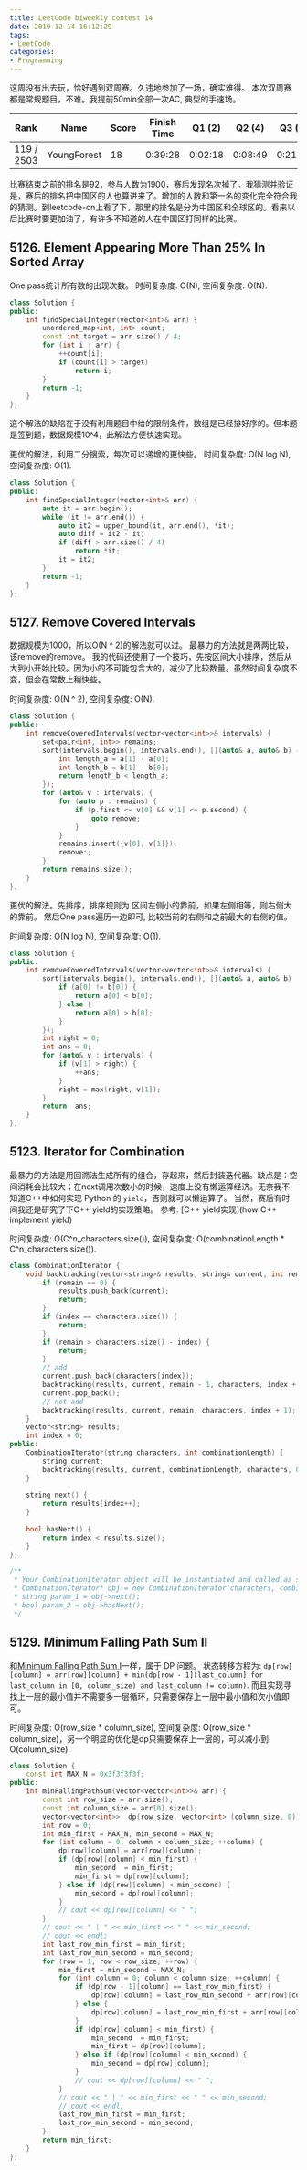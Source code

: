 ```yaml
---
title: LeetCode biweekly contest 14
date: 2019-12-14 16:12:29
tags:
- LeetCode
categories:
- Programming
---
```


这周没有出去玩，恰好遇到双周赛。久违地参加了一场，确实难得。
本次双周赛都是常规题目，不难。我提前50min全部一次AC, 典型的手速场。

| Rank |	Name |	Score |	Finish Time | 	Q1 (2) |	Q2 (4) |	Q3 (5) |	Q4 (7)|
|--|--|--|--|--|--|--|--|
| 119 / 2503 |	YoungForest | 18 | 0:39:28 | 0:02:18 | 0:08:49 |  0:21:07  | 0:39:28 |

比赛结束之前的排名是92，参与人数为1900，赛后发现名次掉了。我猜测并验证是，赛后的排名把中国区的人也算进来了。增加的人数和第一名的变化完全符合我的猜测。到leetcode-cn上看了下，那里的排名是分为中国区和全球区的。看来以后比赛时要更加油了，有许多不知道的人在中国区打同样的比赛。

## 5126. Element Appearing More Than 25% In Sorted Array

One pass统计所有数的出现次数。
时间复杂度: O(N),
空间复杂度: O(N).

```cpp
class Solution {
public:
    int findSpecialInteger(vector<int>& arr) {
        unordered_map<int, int> count;
        const int target = arr.size() / 4;
        for (int i : arr) {
            ++count[i];
            if (count[i] > target)
                return i;
        }
        return -1;
    }
};
```

这个解法的缺陷在于没有利用题目中给的限制条件，数组是已经排好序的。但本题是签到题，数据规模10^4，此解法方便快速实现。

更优的解法，利用二分搜索，每次可以递增的更快些。
时间复杂度: O(N log N),
空间复杂度: O(1).

```cpp
class Solution {
public:
    int findSpecialInteger(vector<int>& arr) {
        auto it = arr.begin();
        while (it != arr.end()) {
            auto it2 = upper_bound(it, arr.end(), *it);
            auto diff = it2 - it;
            if (diff > arr.size() / 4)
                return *it;
            it = it2;
        }
        return -1;
    }
};
```

## 5127. Remove Covered Intervals

数据规模为1000，所以O(N ^ 2)的解法就可以过。
最暴力的方法就是两两比较，该remove的remove。
我的代码还使用了一个技巧，先按区间大小排序，然后从大到小开始比较。因为小的不可能包含大的，减少了比较数量。虽然时间复杂度不变，但会在常数上稍快些。

时间复杂度: O(N ^ 2),
空间复杂度: O(N).

```cpp
class Solution {
public:
    int removeCoveredIntervals(vector<vector<int>>& intervals) {
        set<pair<int, int>> remains;
        sort(intervals.begin(), intervals.end(), [](auto& a, auto& b) -> bool {
            int length_a = a[1] - a[0];
            int length_b = b[1] - b[0];
            return length_b < length_a;
        });
        for (auto& v : intervals) {
            for (auto p : remains) {
                if (p.first <= v[0] && v[1] <= p.second) {
                    goto remove;
                }
            }
            remains.insert({v[0], v[1]});
            remove:;
        }
        return remains.size();
    }
};
```

更优的解法。先排序，排序规则为 区间左侧小的靠前，如果左侧相等，则右侧大的靠前。
然后One pass遍历一边即可, 比较当前的右侧和之前最大的右侧的值。

时间复杂度: O(N log N),
空间复杂度: O(1).

```cpp
class Solution {
public:
    int removeCoveredIntervals(vector<vector<int>>& intervals) {
        sort(intervals.begin(), intervals.end(), [](auto& a, auto& b)  -> bool {
            if (a[0] != b[0]) {
                return a[0] < b[0];
            } else {
                return a[0] > b[0];
            }
        });
        int right = 0;
        int ans = 0;
        for (auto& v : intervals) {
            if (v[1] > right) {
                ++ans;
            }
            right = max(right, v[1]);
        }
        return  ans;
    }
};
```

## 5123. Iterator for Combination

最暴力的方法是用回溯法生成所有的组合，存起来，然后封装迭代器。缺点是：空间消耗会比较大；在next调用次数小的时候，速度上没有懒运算经济。无奈我不知道C++中如何实现 Python 的 `yield`，否则就可以懒运算了。
当然，赛后有时间我还是研究了下C++ yield的实现策略。
参考: [C++ yield实现](how C++ implement yield)

时间复杂度: O(C^n_characters.size()),
空间复杂度: O(combinationLength * C^n_characters.size()).

```cpp
class CombinationIterator {
    void backtracking(vector<string>& results, string& current, int remain, const string& characters, int index) {
        if (remain == 0) {
            results.push_back(current);
            return;
        }
        if (index == characters.size()) {
            return;
        }
        if (remain > characters.size() - index) {
            return;
        }
        // add
        current.push_back(characters[index]);
        backtracking(results, current, remain - 1, characters, index + 1);
        current.pop_back();
        // not add
        backtracking(results, current, remain, characters, index + 1);
    }
    vector<string> results;
    int index = 0;
public:
    CombinationIterator(string characters, int combinationLength) {
        string current;
        backtracking(results, current, combinationLength, characters, 0);
    }
    
    string next() {
        return results[index++];
    }
    
    bool hasNext() {
        return index < results.size();
    }
};

/**
 * Your CombinationIterator object will be instantiated and called as such:
 * CombinationIterator* obj = new CombinationIterator(characters, combinationLength);
 * string param_1 = obj->next();
 * bool param_2 = obj->hasNext();
 */
```

## 5129. Minimum Falling Path Sum II

和[Minimum Falling Path Sum I](https://leetcode.com/problems/minimum-falling-path-sum/)一样，属于 DP 问题。
状态转移方程为:
`dp[row][column] = arr[row][column] + min(dp[row - 1][last_column] for last_column in [0, column_size) and last_column != column)`.
而且实现寻找上一层的最小值并不需要多一层循环，只需要保存上一层中最小值和次小值即可。

时间复杂度: O(row_size * column_size),
空间复杂度: O(row_size * column_size)，另一个明显的优化是dp只需要保存上一层的，可以减小到O(column_size).

```cpp
class Solution {
    const int MAX_N = 0x3f3f3f3f;
public:
    int minFallingPathSum(vector<vector<int>>& arr) {
        const int row_size = arr.size();
        const int column_size = arr[0].size();
        vector<vector<int>>  dp(row_size, vector<int> (column_size, 0));
        int row = 0;
        int min_first = MAX_N, min_second = MAX_N;
        for (int column = 0; column < column_size; ++column) {
            dp[row][column] = arr[row][column];
            if (dp[row][column] < min_first) {
                min_second  = min_first;
                min_first = dp[row][column];
            } else if (dp[row][column] < min_second) {
                min_second = dp[row][column];
            }
            // cout << dp[row][column] << " ";
        }
        // cout << " | " << min_first << " " << min_second;
        // cout << endl;
        int last_row_min_first = min_first;
        int last_row_min_second = min_second;
        for (row = 1; row < row_size; ++row) {
            min_first = min_second = MAX_N;
            for (int column = 0; column < column_size; ++column) {
                if (dp[row - 1][column] == last_row_min_first) {
                    dp[row][column] = last_row_min_second + arr[row][column];
                } else {
                    dp[row][column] = last_row_min_first + arr[row][column];
                }           
                if (dp[row][column] < min_first) {
                    min_second  = min_first;
                    min_first = dp[row][column];
                } else if (dp[row][column] < min_second) {
                    min_second = dp[row][column];
                }
                // cout << dp[row][column] << " ";
            }
            // cout << " | " << min_first << " " << min_second;
            // cout << endl;
            last_row_min_first = min_first;
            last_row_min_second = min_second;
        }
        return min_first;
    }
};
```